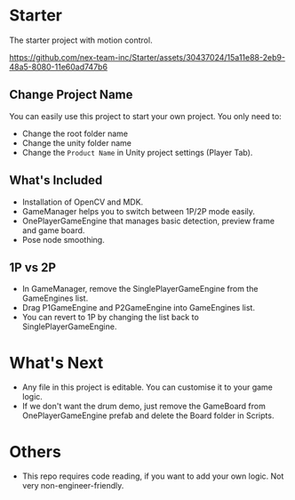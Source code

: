 # Starter
The starter project with motion control.

https://github.com/nex-team-inc/Starter/assets/30437024/15a11e88-2eb9-48a5-8080-11e60ad747b6

## Change Project Name
You can easily use this project to start your own project.
You only need to:
- Change the root folder name
- Change the unity folder name
- Change the `Product Name` in Unity project settings (Player Tab).

## What's Included
- Installation of OpenCV and MDK.
- GameManager helps you to switch between 1P/2P mode easily.
- OnePlayerGameEngine that manages basic detection, preview frame and game board.
- Pose node smoothing.

## 1P vs 2P
- In GameManager, remove the SinglePlayerGameEngine from the GameEngines list.
- Drag P1GameEngine and P2GameEngine into GameEngines list.
- You can revert to 1P by changing the list back to SinglePlayerGameEngine.

# What's Next
- Any file in this project is editable. You can customise it to your game logic.
- If we don't want the drum demo, just remove the GameBoard from OnePlayerGameEngine prefab and delete the Board folder in Scripts.

# Others
- This repo requires code reading, if you want to add your own logic. Not very non-engineer-friendly.
